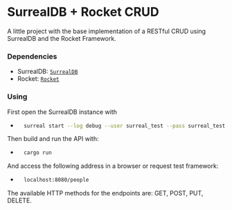 # SurrealDB + Rocket CRUD

A little project with the base implementation of a RESTful CRUD using SurrealDB and the Rocket Framework.

### Dependencies

* SurrealDB: [`SurrealDB`](https://github.com/surrealdb/surrealdb)
* Rocket: [`Rocket`](https://github.com/SergioBenitez/Rocket)

### Using

First open the SurrealDB instance with
- ```sh
    surreal start --log debug --user surreal_test --pass surreal_test file:surreal_test.db
    ```

Then build and run the API with:
- ```sh
    cargo run
    ```

And access the following address in a browser or request test framework:
- ```sh
    localhost:8080/people
    ```
    
The available HTTP methods for the endpoints are: GET, POST, PUT, DELETE.